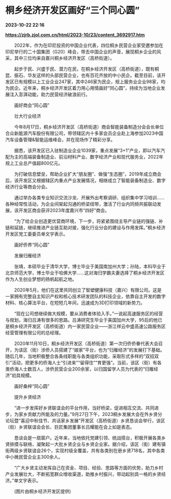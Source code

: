 # 桐乡经济开发区画好“三个同心圆”

**2023-10-22 22:16**

**https://zjrb.zjol.com.cn/html/2023-10/23/content_3692917.htm**

　　2022年，作为在印尼投资的中国企业代表，四位桐乡民营企业家受邀参加在印尼举行的二十国集团（G20）峰会，带去中国企业的声音，展现桐乡企业的风采，其中三位均来自嘉兴桐乡经济开发区（高桥街道）。

　　起步于民、兴盛于民、潜力在民，在桐乡经济开发区（高桥街道），既有桐昆、振石、华友这样的头部民营企业，也有百花齐放的中小民企。截至目前，该开发区已有规模以上工业企业247家，其中246家为民企，规上服务业企业98家，均为民企。近年来，桐乡经济开发区着力用心用情画好“同心圆”，持续为当地企业发展注入澎湃动能，助力民营经济破浪前行。

　　画好商会“同心圆”

　　壮大行业经济

　　今年8月17日，桐乡经济开发区（高桥街道）商会智能装备制造分会会长单位合众新能源汽车股份有限公司，带领辖区内十多家会员企业赴上海参加2023中国汽车设备管理&智能运维峰会，并在现场作了精彩分享。

　　据悉，该开发区已入驻制造业企业1039家，重点发展“3+1”产业，即以汽车汽配为主的高端装备制造业、前沿材料产业、数字经济产业和现代服务业，2022年规上工业总产值超800亿元。

　　为打破信息壁垒，帮助企业扩大“朋友圈”、做强“生态圈”，2019年成立商会后，该开发区又根据辖区内重点产业发展情况，相继成立了智能装备制造业、数字经济行业等商会分会。

　　通过举办各类专业知识交流沙龙、开展外出考察调研、组织集中学习培训……各种经常性活动，为企业间架起沟通的桥梁纽带，激活了行业内同频共振联动发展，该开发区商会获评2023年度嘉兴市“四好”商会。

　　“为了给企业创造更优营商环境，下一步，将紧紧围绕主导产业链的强链、补链和延链，继续推进产业链互助对接，强化行业分会的建设与作用发挥。”桐乡经济开发区党工委委员单文宇表示。

　　画好侨界“同心圆”

　　发展归雁经济

　　张靖，本硕毕业于清华大学，博士毕业于美国南加州大学；孙陆，本科毕业于北京师范大学，博士毕业于哈佛大学……这对海归学霸夫妻选择了桐乡经济开发区作为人生创业梦想的扬帆起航之地。

　　2020年5月，他们在这里共同创立了智塑健康科技（嘉兴）有限公司。这是一家拥有完整自主知识产权和核心技术研发团队的科技企业，依靠自主开发的数字材料、核心算法平台，在短短几年间，迅速成为3D打印领域的新势力。

　　“现在公司想继续做大规模，要从消费者体验入手。”一说起高速服务区的经营与规划，海归吕涛有很多的思路。吕涛研究生毕业于美国加州大学，95后的他已是桐乡经济开发区（高桥街道）内一家民营企业——浙江祥云中盛高速公路服务区经营管理有限公司的总经理。

　　2020年11月10日，桐乡经济开发区（高桥街道）第一次归侨侨眷代表大会召开，为该区（街）涉侨人员搭建了“娘家”平台，也为“归雁经济”的发展打下基础。随后几年，当地积极整合各条线职能与各类组织功能，采取形式多样的“双招双引”活动，把更多的侨海人士“引进来”“留得住”“育更强”。当前，该区（街）有各类侨海人士数百人，涉侨民营企业200余家，以归国留学人员为代表的“归雁经济”初具规模。

　　画好桑梓“同心圆”

　　提升乡贤经济

　　“进一步发挥好乡贤联谊会的平台作用，当好桥梁，促进相互交流、共同进步，为家乡贡献力所能及的力量。”9月27日下午，2023桐乡发展大会在外乡贤分论坛暨“喜迎中秋佳节、共话家乡发展”开发区（高桥街道）乡贤恳谈会举行，该区（街）乡贤联谊会会长、巨匠集团董事长吕耀能在会上如是表态。

　　恳谈会是一扇窗户。近年来，当地依托党建引领、统战搭台，积极开展各类乡贤排摸与联络，凝聚起一大批乡贤企业与乡贤企业家。据介绍，该区（街）建有镇街两级乡贤联谊会26个，实现村级全覆盖，共有各类别在册乡贤718名，其中各类中小微民营企业主300余人。

　　“广大乡贤主动发挥自己在资金、项目、经验、思路等方面的优势，助力乡村产业发展壮大，不断拓宽群众增收渠道，助推乡村振兴，带动起别具一格的乡贤经济。”单文宇表示。

　　(图片由桐乡经济开发区提供)
